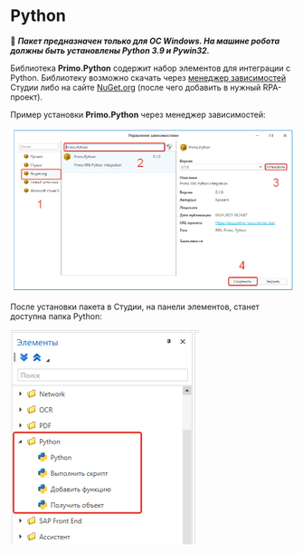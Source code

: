 # Python

:small_orange_diamond: ***Пакет предназначен только для ОС Windows. На машине робота должны быть установлены Python 3.9 и Pywin32.***

Библиотека **Primo.Python** содержит набор элементов для интеграции с Python. Библиотеку возможно скачать через [менеджер зависимостей](https://docs.primo-rpa.ru/primo-rpa/primo-studio/projects/manage-dependencies#menedzher-zavisimostei) Студии либо на сайте [NuGet.org](https://www.nuget.org/packages/Primo.Python) (после чего добавить в нужный RPA-проект).

Пример установки **Primo.Python** через менеджер зависимостей:

![](../../../resources/activities/extra/python/setup-library-by-depend-manager.png)

После установки пакета в Студии, на панели элементов, станет доступна папка Python:

![](../../../resources/activities/extra/python/packet-primo.python.png)




